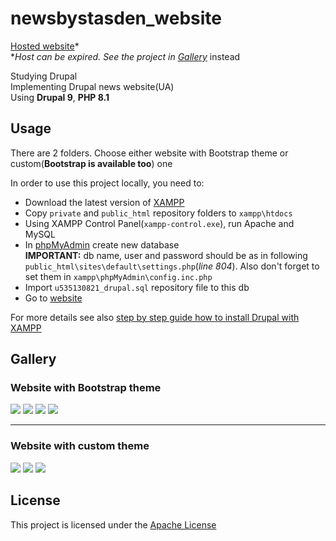 # newsbystasden_website

[Hosted website](http://newsbystasden.site)*  
**Host can be expired. See the project in [Gallery](https://github.com/StasDen/newsbystasden_website#gallery)* instead

Studying Drupal  
Implementing Drupal news website(UA)  
Using **Drupal 9**, **PHP 8.1**

Usage
-----
There are 2 folders. Choose either website with Bootstrap theme or custom(**Bootstrap is available too**) one

In order to use this project locally, you need to:
* Download the latest version of [XAMPP](https://www.apachefriends.org/download.html)
* Copy `private` and `public_html` repository folders to `xampp\htdocs`
* Using XAMPP Control Panel(`xampp-control.exe`), run Apache and MySQL
* In [phpMyAdmin](http://localhost/phpmyadmin) create new database  
**IMPORTANT:** db name, user and password should be as in following `public_html\sites\default\settings.php`(*line 804*). Also don't forget to set them in `xampp\phpMyAdmin\config.inc.php`
* Import `u535130821_drupal.sql` repository file to this db
* Go to [website](http://localhost/drupal)

For more details see also [step by step guide how to install Drupal with XAMPP](https://www.youtube.com/watch?v=kMfv_cVKOaA&t=239s)

Gallery
-------
### Website with Bootstrap theme
![](https://user-images.githubusercontent.com/93178776/218453795-c8980d56-dece-459f-907c-3d3e7d7b8863.gif)
![](https://user-images.githubusercontent.com/93178776/218455185-140050d8-ff67-42b4-ba7d-09334f0e6ad7.png)
![](https://user-images.githubusercontent.com/93178776/218455301-16cef113-2d91-4033-9231-31c4417b2446.png)
![](https://user-images.githubusercontent.com/93178776/218455445-789962ea-dcd9-4e3c-98e7-e8b68b49f07e.png)

***

### Website with custom theme
![](https://user-images.githubusercontent.com/93178776/222758218-ee792a5c-ed3e-4854-8a66-1bbe7a4f790d.png)
![](https://user-images.githubusercontent.com/93178776/222758246-c16d3730-0f71-4ca5-a656-b3fda4b398ce.png)
![](https://user-images.githubusercontent.com/93178776/222758296-1a13b71e-9b0a-4be1-afc9-2c6f7c7e2306.png)

License
-------
This project is licensed under the [Apache License](https://github.com/StasDen/newsbystasden_website/blob/main/LICENSE.md)

